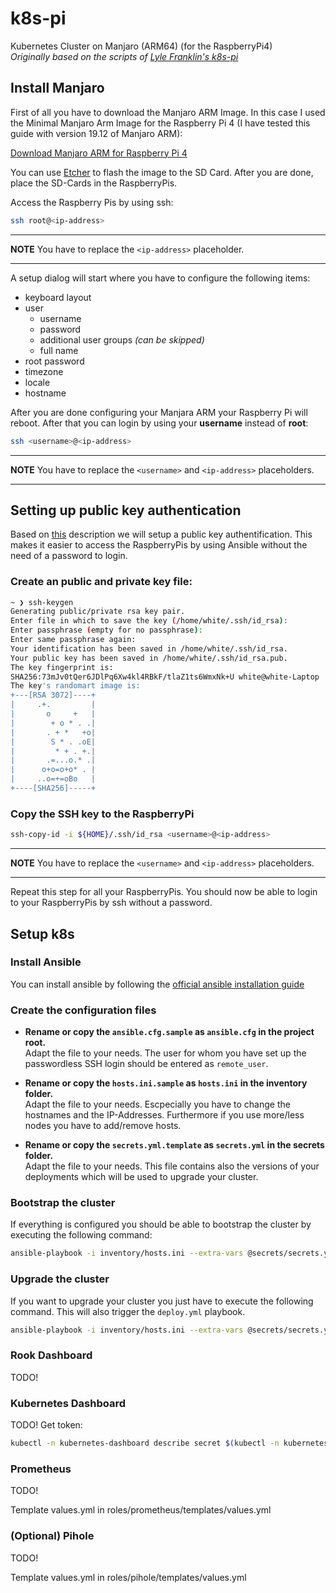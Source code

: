 # k8s-pi
Kubernetes Cluster on Manjaro (ARM64) (for the RaspberryPi4)<br>
_Originally based on the scripts of [Lyle Franklin's k8s-pi](https://github.com/ljfranklin/k8s-pi)_

## Install Manjaro
First of all you have to download the Manjaro ARM Image. In this case I used the Minimal Manjaro Arm Image for the Raspberry Pi 4 (I have tested this guide with version 19.12 of Manjaro ARM):

[Download Manjaro ARM for Raspberry Pi 4](https://manjaro.org/download/#raspberry-pi-4-minimal)


You can use [Etcher](https://www.balena.io/etcher/) to flash the image to the SD Card. After you are done, place the SD-Cards in the RaspberryPis.


Access the Raspberry Pis by using ssh:
```bash
ssh root@<ip-address>
```
---
**NOTE**
You have to replace the ```<ip-address>``` placeholder.

---

A setup dialog will start where you have to configure the following items:
- keyboard layout
- user
    - username
    - password
    - additional user groups _(can be skipped)_
    - full name
- root password
- timezone
- locale
- hostname

After you are done configuring your Manjara ARM your Raspberry Pi will reboot.
After that you can login by using your **username** instead of **root**:
```bash
ssh <username>@<ip-address>
```
---
**NOTE**
You have to replace the ```<username>``` and ```<ip-address>``` placeholders.

---

## Setting up public key authentication

Based on [this](https://www.ssh.com/ssh/copy-id/) description we will setup a public key authentification. This makes it easier to access the RaspberryPis by using Ansible without the need of a password to login.

### Create an public and private key file:
```bash
~ ❯ ssh-keygen              
Generating public/private rsa key pair.
Enter file in which to save the key (/home/white/.ssh/id_rsa): 
Enter passphrase (empty for no passphrase): 
Enter same passphrase again: 
Your identification has been saved in /home/white/.ssh/id_rsa.
Your public key has been saved in /home/white/.ssh/id_rsa.pub.
The key fingerprint is:
SHA256:73mJv0tQer6JDlPq6Xw4kl4RBkF/tlaZ1ts6WmxNk+U white@white-Laptop
The key's randomart image is:
+---[RSA 3072]----+
|     .+.         |
|       o     +   |
|        + o * . .|
|       . + *   +o|
|        S * . .oE|
|         * + . +.|
|       .=...o.* .|
|      o+o=o+o* . |
|     ..o=+=oBo   |
+----[SHA256]-----+
```

### Copy the SSH key to the RaspberryPi
```bash
ssh-copy-id -i ${HOME}/.ssh/id_rsa <username>@<ip-address>
```
---
**NOTE**
You have to replace the ```<username>``` and ```<ip-address>``` placeholders.

---

Repeat this step for all your RaspberryPis. You should now be able to login to your RaspberryPis by ssh without a password.


## Setup k8s

### Install Ansible
You can install ansible by following the [official ansible installation guide](https://docs.ansible.com/ansible/latest/installation_guide/intro_installation.html#installing-the-control-node)


### Create the configuration files
- **Rename or copy the `ansible.cfg.sample` as `ansible.cfg` in the project root.** <br>
Adapt the file to your needs. The user for whom you have set up the passwordless SSH login should be entered as ```remote_user```.

- **Rename or copy the `hosts.ini.sample` as `hosts.ini` in the inventory folder.** <br>
Adapt the file to your needs. Escpecially you have to change the hostnames and the IP-Addresses. Furthermore if you use more/less nodes you have to add/remove hosts.

- **Rename or copy the `secrets.yml.template` as `secrets.yml` in the secrets folder.** <br>
Adapt the file to your needs. This file contains also the versions of your deployments which will be used to upgrade your cluster.

### Bootstrap the cluster
If everything is configured you should be able to bootstrap the cluster by executing the following command:
```bash
ansible-playbook -i inventory/hosts.ini --extra-vars @secrets/secrets.yml bootstrap.yml -K
```

### Upgrade the cluster
If you want to upgrade your cluster you just have to execute the following command. This will also trigger the `deploy.yml` playbook.
```bash
ansible-playbook -i inventory/hosts.ini --extra-vars @secrets/secrets.yml upgrade.yml -K
```
### Rook Dashboard
TODO!

### Kubernetes Dashboard
TODO!
Get token:
```bash
kubectl -n kubernetes-dashboard describe secret $(kubectl -n kubernetes-dashboard get secret | grep admin-user | awk '{print $1}')
```

### Prometheus
TODO!

Template values.yml in roles/prometheus/templates/values.yml

### (Optional) Pihole
TODO!

Template values.yml in roles/pihole/templates/values.yml
